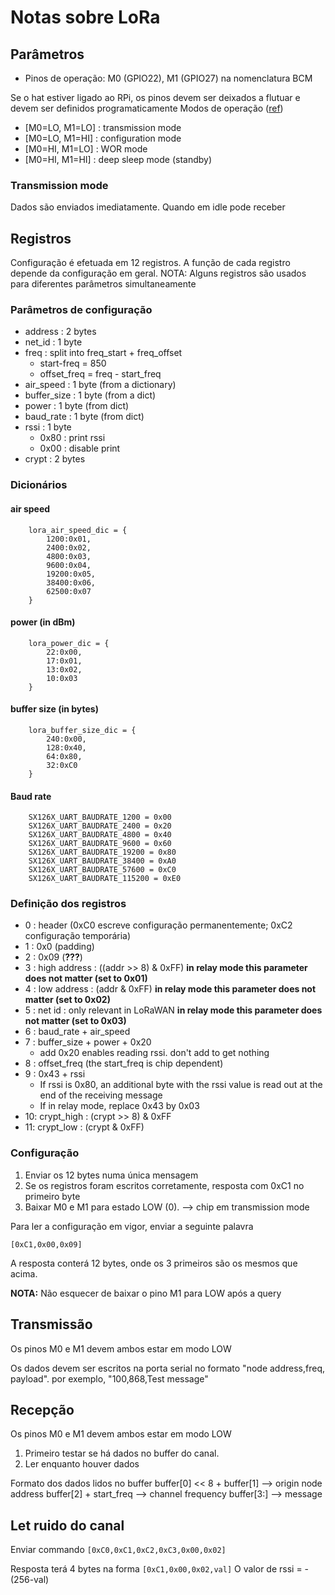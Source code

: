 # Notas sobre LoRa

## Parâmetros

* Pinos de operação: M0 (GPIO22), M1 (GPIO27) na nomenclatura BCM

Se o hat estiver ligado ao RPi, os pinos devem ser deixados a flutuar e devem ser definidos programaticamente
Modos de operação ([ref](https://www.waveshare.com/wiki/SX1262_868M_LoRa_HAT#Features))

* [M0=LO, M1=LO] : transmission mode 
* [M0=LO, M1=HI] : configuration mode
* [M0=HI, M1=LO] : WOR mode
* [M0=HI, M1=HI] : deep sleep mode (standby)

### Transmission mode
Dados são enviados imediatamente. Quando em idle pode receber



## Registros

Configuração é efetuada em 12 registros. A função de cada registro depende da configuração em geral. 
NOTA: Alguns registros são usados para diferentes parâmetros simultaneamente

### Parâmetros de configuração

* address     : 2 bytes 
* net_id      : 1 byte
* freq        : split into freq_start + freq_offset
  * start-freq = 850
  * offset_freq = freq - start_freq
* air_speed   : 1 byte (from a dictionary)
* buffer_size : 1 byte (from a dict)
* power       : 1 byte (from dict)
* baud_rate   : 1 byte (from dict)
* rssi        : 1 byte
  * 0x80 : print rssi
  * 0x00 : disable print
* crypt  : 2 bytes 

### Dicionários 

#### air speed

```
    lora_air_speed_dic = {
        1200:0x01,
        2400:0x02,
        4800:0x03,
        9600:0x04,
        19200:0x05,
        38400:0x06,
        62500:0x07
    }
```

#### power (in dBm)

```
    lora_power_dic = {
        22:0x00,
        17:0x01,
        13:0x02,
        10:0x03
    }
```

#### buffer size (in bytes)

```
    lora_buffer_size_dic = {
        240:0x00,
        128:0x40,
        64:0x80,
        32:0xC0
    }
```

#### Baud rate

```
    SX126X_UART_BAUDRATE_1200 = 0x00
    SX126X_UART_BAUDRATE_2400 = 0x20
    SX126X_UART_BAUDRATE_4800 = 0x40
    SX126X_UART_BAUDRATE_9600 = 0x60
    SX126X_UART_BAUDRATE_19200 = 0x80
    SX126X_UART_BAUDRATE_38400 = 0xA0
    SX126X_UART_BAUDRATE_57600 = 0xC0
    SX126X_UART_BAUDRATE_115200 = 0xE0
```

### Definição dos registros

* 0 : header (0xC0 escreve configuração permanentemente; 0xC2 configuração temporária)
* 1 : 0x0 (padding)
* 2 : 0x09 (__???__)
* 3 : high address : ((addr >> 8) & 0xFF)   **in relay mode this parameter does not matter (set to 0x01)**
* 4 : low address : (addr & 0xFF)           **in relay mode this parameter does not matter (set to 0x02)**
* 5 : net id : only relevant in LoRaWAN     **in relay mode this parameter does not matter (set to 0x03)**
* 6 : baud_rate + air_speed
* 7 : buffer_size + power + 0x20
  * add 0x20 enables reading rssi. don't add to get nothing
* 8 : offset_freq (the start_freq is chip dependent)
* 9 : 0x43 + rssi
  * If rssi is 0x80, an additional byte with the rssi value is read out at the end of the receiving message
  * If in relay mode, replace 0x43 by 0x03
* 10: crypt_high : (crypt >> 8) & 0xFF
* 11: crypt_low  : (crypt & 0xFF)


### Configuração

1. Enviar os 12 bytes numa única mensagem
  1. Se os registros foram escritos corretamente, resposta com 0xC1 no primeiro byte
2. Baixar M0 e M1 para estado LOW (0). --> chip em transmission mode

Para ler a configuração em vigor, enviar a seguinte palavra

```
[0xC1,0x00,0x09]
```

A resposta conterá 12 bytes, onde os 3 primeiros são os mesmos que acima.

__NOTA:__ Não esquecer de baixar o pino M1 para LOW após a query

## Transmissão

Os pinos M0 e M1 devem ambos estar em modo LOW

Os dados devem ser escritos na porta serial no formato "node address,freq, payload". por exemplo, "100,868,Test message"

## Recepção

Os pinos M0 e M1 devem ambos estar em modo LOW

1. Primeiro testar se há dados no buffer do canal. 
2. Ler enquanto houver dados

Formato dos dados lidos no buffer
buffer[0] << 8 + buffer[1] --> origin node address
buffer[2] + start_freq --> channel frequency
buffer[3:] --> message

## Let ruido do canal

Enviar commando `[0xC0,0xC1,0xC2,0xC3,0x00,0x02]`

Resposta terá 4 bytes na forma `[0xC1,0x00,0x02,val]`
O valor de rssi = -(256-val) 

